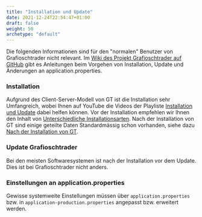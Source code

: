 ```yaml
---
title: "Installation und Update"
date: 2021-12-24T22:54:47+01:00
draft: false
weight: 50
archetype: "default"
---
```

Die folgenden Informationen sind für den "normalen" Benutzer von Grafioschtrader nicht relevant. Im [Wiki des Projekt Grafioschtrader auf GitHub](//github.com/grafioschtrader/grafioschtrader/wiki) gibt es Anleitungen beim Vorgehen von Installation, Update und Änderungen an application.properties.

### Installation
Aufgrund des Client-Server-Modell von GT ist die Installation sehr Umfangreich, wobei Ihnen auf YouTube die Videos der Playliste [Installation und Update](//www.youtube.com/playlist?list=PLHbd4_zqbsPJZjoZktsKBQVx7JR_9AuGR) dabei helfen können. Vor der Installation empfehlen wir Ihnen den Inhalt von [Unterschiedliche Installationsarten](./installationbefore/). Nach der Installation von GT sind einige geteilte Daten Standardmässig schon vorhanden, siehe dazu [Nach der Installation von GT](./installationafter/).

### Update Grafioschtrader
Bei den meisten Softwaresystemen ist nach der Installation vor dem Update. Dies ist bei Grafioschtrader nicht anders.

### Einstellungen an application.properties
Gewisse systemweite Einstellungen müssen über `application.properties` bzw. in `application-production.properties` angepasst bzw. erweitert werden. 
